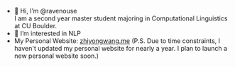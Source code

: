 - 👋 Hi, I’m @ravenouse <br>
     I am a second year master student majoring in Computational Linguistics at CU Boulder.
- 👀 I’m interested in NLP
- My Personal Website: [zhiyongwang.me](https://zhiyongwang.me/) (P.S. Due to time constraints, I haven't updated my personal website for nearly a year. I plan to launch a new personal website soon.)

<!---
ravenouse/ravenouse is a ✨ special ✨ repository because its `README.md` (this file) appears on your GitHub profile.
You can click the Preview link to take a look at your changes.
--->
